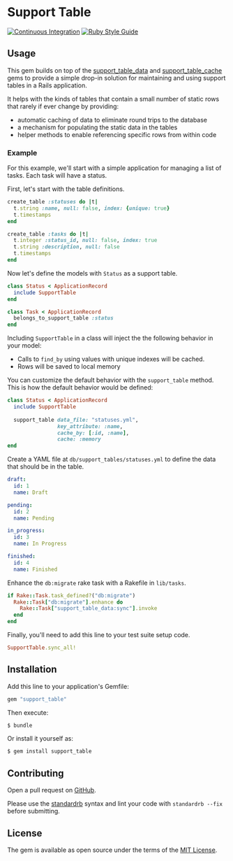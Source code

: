 # Support Table

[![Continuous Integration](https://github.com/bdurand/support_table/actions/workflows/continuous_integration.yml/badge.svg)](https://github.com/bdurand/support_table/actions/workflows/continuous_integration.yml)
[![Ruby Style Guide](https://img.shields.io/badge/code_style-standard-brightgreen.svg)](https://github.com/testdouble/standard)

## Usage

This gem builds on top of the [support_table_data](https://github.com/bdurand/support_table_data) and [support_table_cache](https://github.com/bdurand/support_table_cache) gems to provide a simple drop-in solution for maintaining and using support tables in a Rails application.

It helps with the kinds of tables that contain a small number of static rows that rarely if ever change by providing:

* automatic caching of data to eliminate round trips to the database
* a mechanism for populating the static data in the tables
* helper methods to enable referencing specific rows from within code

### Example

For this example, we'll start with a simple application for managing a list of tasks. Each task will have a status.

First, let's start with the table definitions.

```ruby
create_table :statuses do |t|
  t.string :name, null: false, index: {unique: true}
  t.timestamps
end

create_table :tasks do |t|
  t.integer :status_id, null: false, index: true
  t.string :description, null: false
  t.timestamps
end
```

Now let's define the models with `Status` as a support table.

```ruby
class Status < ApplicationRecord
  include SupportTable
end

class Task < ApplicationRecord
  belongs_to_support_table :status
end
```

Including `SupportTable` in a class will inject the the following behavior in your model:

* Calls to `find_by` using values with unique indexes will be cached.
* Rows will be saved to local memory

You can customize the default behavior with the `support_table` method. This is how the default behavior would be defined:

```ruby
class Status < ApplicationRecord
  include SupportTable
  
  support_table data_file: "statuses.yml",
                key_attribute: :name,
                cache_by: [:id, :name],
                cache: :memory
end
```

Create a YAML file at `db/support_tables/statuses.yml` to define the data that should be in the table.

```yaml
draft:
  id: 1
  name: Draft

pending:
  id: 2
  name: Pending

in_progress:
  id: 3
  name: In Progress

finished:
  id: 4
  name: Finished
```

Enhance the `db:migrate` rake task with a Rakefile in `lib/tasks`.

```ruby
if Rake::Task.task_defined?("db:migrate")
  Rake::Task["db:migrate"].enhance do
    Rake::Task["support_table_data:sync"].invoke
  end
end
```

Finally, you'll need to add this line to your test suite setup code.

```ruby
SupportTable.sync_all!
```

## Installation

Add this line to your application's Gemfile:

```ruby
gem "support_table"
```

Then execute:
```bash
$ bundle
```

Or install it yourself as:
```bash
$ gem install support_table
```

## Contributing

Open a pull request on [GitHub](https://github.com/bdurand/support_table).

Please use the [standardrb](https://github.com/testdouble/standard) syntax and lint your code with `standardrb --fix` before submitting.

## License

The gem is available as open source under the terms of the [MIT License](https://opensource.org/licenses/MIT).
